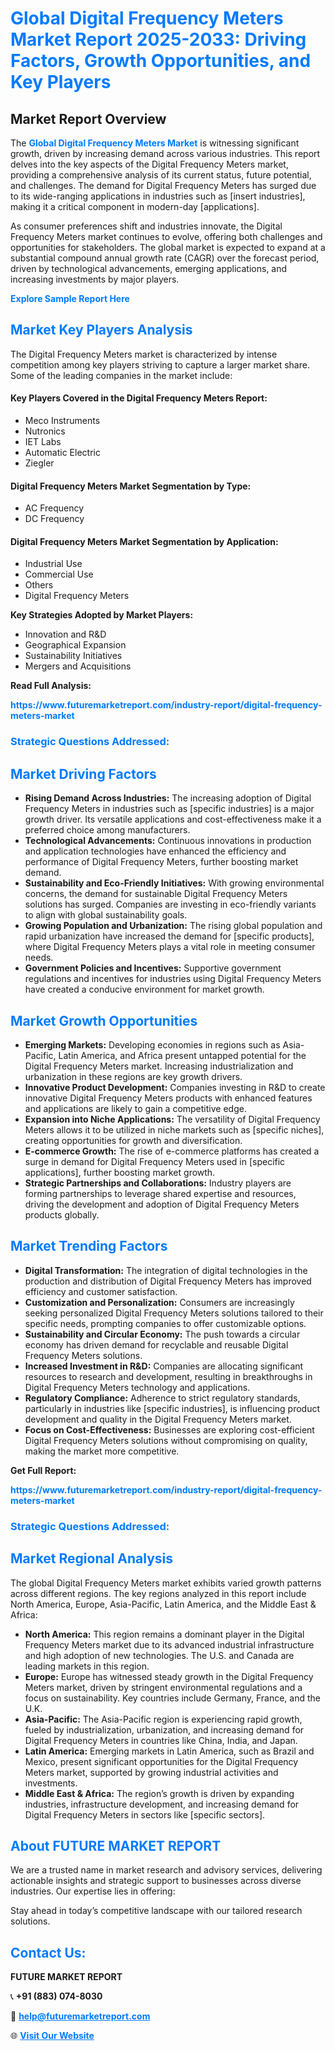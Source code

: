 <h1 style="color: #007BFF;">Global Digital Frequency Meters Market Report 2025-2033: Driving Factors, Growth Opportunities, and Key Players</h1>

<section id="overview">
<h2>Market Report Overview</h2>
<p>The <a href="https://www.futuremarketreport.com/industry-report/digital-frequency-meters-market" style="color: #007BFF; text-decoration: none;"><strong>Global Digital Frequency Meters Market</strong></a> is witnessing significant growth, driven by increasing demand across various industries. This report delves into the key aspects of the Digital Frequency Meters market, providing a comprehensive analysis of its current status, future potential, and challenges. The demand for Digital Frequency Meters has surged due to its wide-ranging applications in industries such as [insert industries], making it a critical component in modern-day [applications].</p>
<p>As consumer preferences shift and industries innovate, the Digital Frequency Meters market continues to evolve, offering both challenges and opportunities for stakeholders. The global market is expected to expand at a substantial compound annual growth rate (CAGR) over the forecast period, driven by technological advancements, emerging applications, and increasing investments by major players.</p>
</section>

<section id="overview">
<p><a href="https://www.futuremarketreport.com/request-sample/reportId=128026" style="color: #007BFF; text-decoration: none;"><strong>Explore Sample Report Here</strong></a></p>
</section>

<section id="key-players">
<h2 style="color: #007BFF;">Market Key Players Analysis</h2>
<p>The Digital Frequency Meters market is characterized by intense competition among key players striving to capture a larger market share. Some of the leading companies in the market include:</p>
<h4>Key Players Covered in the Digital Frequency Meters Report:</h4>
<ul><li>Meco Instruments</li><li>Nutronics</li><li>IET Labs</li><li>Automatic Electric</li><li>Ziegler</li></ul>
<h4>Digital Frequency Meters Market Segmentation by Type:</h4>
<ul><li>AC Frequency</li><li>DC Frequency</li></ul>

<h4>Digital Frequency Meters Market Segmentation by Application:</h4>
<ul><li>Industrial Use</li><li>Commercial Use</li><li>Others</li><li>Digital Frequency Meters</li></ul>
<p><strong>Key Strategies Adopted by Market Players:</strong></p>
<ul>
<li>Innovation and R&D</li>
<li>Geographical Expansion</li>
<li>Sustainability Initiatives</li>
<li>Mergers and Acquisitions</li>
</ul>
</section>

<section>
<p><strong>Read Full Analysis: </strong></p><a href="https://www.futuremarketreport.com/industry-report/digital-frequency-meters-market" style="color: #007BFF; text-decoration: none;"><strong>https://www.futuremarketreport.com/industry-report/digital-frequency-meters-market</strong></a>
<h3 style="color: #007BFF;">Strategic Questions Addressed:</h3>
</section>

<section id="driving-factors">
<h2 style="color: #007BFF;">Market Driving Factors</h2>
<ul>
<li><strong>Rising Demand Across Industries:</strong> The increasing adoption of Digital Frequency Meters in industries such as [specific industries] is a major growth driver. Its versatile applications and cost-effectiveness make it a preferred choice among manufacturers.</li>
<li><strong>Technological Advancements:</strong> Continuous innovations in production and application technologies have enhanced the efficiency and performance of Digital Frequency Meters, further boosting market demand.</li>
<li><strong>Sustainability and Eco-Friendly Initiatives:</strong> With growing environmental concerns, the demand for sustainable Digital Frequency Meters solutions has surged. Companies are investing in eco-friendly variants to align with global sustainability goals.</li>
<li><strong>Growing Population and Urbanization:</strong> The rising global population and rapid urbanization have increased the demand for [specific products], where Digital Frequency Meters plays a vital role in meeting consumer needs.</li>
<li><strong>Government Policies and Incentives:</strong> Supportive government regulations and incentives for industries using Digital Frequency Meters have created a conducive environment for market growth.</li>
</ul>
</section>

<section id="growth-opportunities">
<h2 style="color: #007BFF;">Market Growth Opportunities</h2>
<ul>
<li><strong>Emerging Markets:</strong> Developing economies in regions such as Asia-Pacific, Latin America, and Africa present untapped potential for the Digital Frequency Meters market. Increasing industrialization and urbanization in these regions are key growth drivers.</li>
<li><strong>Innovative Product Development:</strong> Companies investing in R&D to create innovative Digital Frequency Meters products with enhanced features and applications are likely to gain a competitive edge.</li>
<li><strong>Expansion into Niche Applications:</strong> The versatility of Digital Frequency Meters allows it to be utilized in niche markets such as [specific niches], creating opportunities for growth and diversification.</li>
<li><strong>E-commerce Growth:</strong> The rise of e-commerce platforms has created a surge in demand for Digital Frequency Meters used in [specific applications], further boosting market growth.</li>
<li><strong>Strategic Partnerships and Collaborations:</strong> Industry players are forming partnerships to leverage shared expertise and resources, driving the development and adoption of Digital Frequency Meters products globally.</li>
</ul>
</section>

<section id="trending-factors">
<h2 style="color: #007BFF;">Market Trending Factors</h2>
<ul>
<li><strong>Digital Transformation:</strong> The integration of digital technologies in the production and distribution of Digital Frequency Meters has improved efficiency and customer satisfaction.</li>
<li><strong>Customization and Personalization:</strong> Consumers are increasingly seeking personalized Digital Frequency Meters solutions tailored to their specific needs, prompting companies to offer customizable options.</li>
<li><strong>Sustainability and Circular Economy:</strong> The push towards a circular economy has driven demand for recyclable and reusable Digital Frequency Meters solutions.</li>
<li><strong>Increased Investment in R&D:</strong> Companies are allocating significant resources to research and development, resulting in breakthroughs in Digital Frequency Meters technology and applications.</li>
<li><strong>Regulatory Compliance:</strong> Adherence to strict regulatory standards, particularly in industries like [specific industries], is influencing product development and quality in the Digital Frequency Meters market.</li>
<li><strong>Focus on Cost-Effectiveness:</strong> Businesses are exploring cost-efficient Digital Frequency Meters solutions without compromising on quality, making the market more competitive.</li>
</ul>
</section>

<section>
<p><strong>Get Full Report: </strong></p><a href="https://www.futuremarketreport.com/industry-report/digital-frequency-meters-market" style="color: #007BFF; text-decoration: none;"><strong>https://www.futuremarketreport.com/industry-report/digital-frequency-meters-market</strong></a>
<h3 style="color: #007BFF;">Strategic Questions Addressed:</h3>
</section>


<section id="regional-analysis">
<h2 style="color: #007BFF;">Market Regional Analysis</h2>
<p>The global Digital Frequency Meters market exhibits varied growth patterns across different regions. The key regions analyzed in this report include North America, Europe, Asia-Pacific, Latin America, and the Middle East & Africa:</p>
<ul>
<li><strong>North America:</strong> This region remains a dominant player in the Digital Frequency Meters market due to its advanced industrial infrastructure and high adoption of new technologies. The U.S. and Canada are leading markets in this region.</li>
<li><strong>Europe:</strong> Europe has witnessed steady growth in the Digital Frequency Meters market, driven by stringent environmental regulations and a focus on sustainability. Key countries include Germany, France, and the U.K.</li>
<li><strong>Asia-Pacific:</strong> The Asia-Pacific region is experiencing rapid growth, fueled by industrialization, urbanization, and increasing demand for Digital Frequency Meters in countries like China, India, and Japan.</li>
<li><strong>Latin America:</strong> Emerging markets in Latin America, such as Brazil and Mexico, present significant opportunities for the Digital Frequency Meters market, supported by growing industrial activities and investments.</li>
<li><strong>Middle East & Africa:</strong> The region’s growth is driven by expanding industries, infrastructure development, and increasing demand for Digital Frequency Meters in sectors like [specific sectors].</li>
</ul>
</section>

<footer>
<h2 style="color: #007BFF;">About FUTURE MARKET REPORT</h2>
<p>We are a trusted name in market research and advisory services, delivering actionable insights and strategic support to businesses across diverse industries. Our expertise lies in offering:</p>

<p>Stay ahead in today’s competitive landscape with our tailored research solutions.</p>

<h2 style="color: #007BFF;">Contact Us:</h2>
<p><strong>FUTURE MARKET REPORT</strong></p>
<p>📞 <strong>+91 (883) 074-8030</strong></p>
<p>📧 <strong><a href="mailto:help@futuremarketreport.com" style="color: #007BFF;">help@futuremarketreport.com</a></strong></p>
<p>🌐 <strong><a href="https://www.futuremarketreport.com/" style="color: #007BFF;">Visit Our Website</a></strong></p>
</footer>